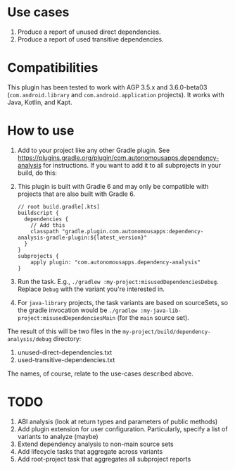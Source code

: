 # Use cases
1. Produce a report of unused direct dependencies.
1. Produce a report of used transitive dependencies.

# Compatibilities
This plugin has been tested to work with AGP 3.5.x and 3.6.0-beta03 (`com.android.library` and `com.android.application` projects).
It works with Java, Kotlin, and Kapt.

# How to use
1. Add to your project like any other Gradle plugin.
See https://plugins.gradle.org/plugin/com.autonomousapps.dependency-analysis for instructions.
If you want to add it to all subprojects in your build, do this:
1. This plugin is built with Gradle 6 and may only be compatible with projects that are also built with Gradle 6.

    ```
    // root build.gradle[.kts]
    buildscript {
      dependencies {
        // Add this
        classpath "gradle.plugin.com.autonomousapps:dependency-analysis-gradle-plugin:${latest_version}"
      }
    }
    subprojects {
        apply plugin: "com.autonomousapps.dependency-analysis"
    }
    ```
1. Run the task. E.g., `./gradlew :my-project:misusedDependenciesDebug`.
Replace `Debug` with the variant you're interested in. 
1. For `java-library` projects, the task variants are based on sourceSets, so the gradle invocation would be `./gradlew :my-java-lib-project:misusedDependenciesMain` (for the `main` source set).

The result of this will be two files in the `my-project/build/dependency-analysis/debug` directory:
1. unused-direct-dependencies.txt
1. used-transitive-dependencies.txt

The names, of course, relate to the use-cases described above.

# TODO
1. ABI analysis (look at return types and parameters of public methods)
1. Add plugin extension for user configuration.
Particularly, specify a list of variants to analyze (maybe)
1. Extend dependency analysis to non-main source sets
1. Add lifecycle tasks that aggregate across variants
1. Add root-project task that aggregates all subproject reports

